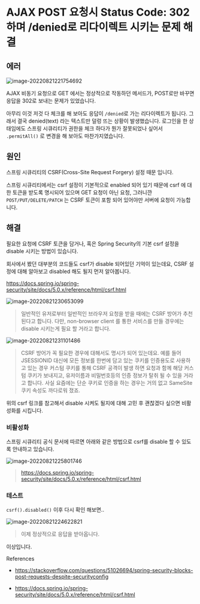 # AJAX POST 요청시 Status Code: 302 하며 /denied로 리다이렉트 시키는 문제 해결

## 에러

![image-20220821221754692](https://raw.githubusercontent.com/Shane-Park/mdblog/main/devlife/todayError/20220821.assets/image-20220821221754692.png)

AJAX 비동기 요청으로 GET 에서는 정상적으로 작동하던 메서드가, POST로만 바꾸면 응답을 302로 보내는 문제가 있었습니다.

아무리 이것 저것 다 체크를 해 보아도 응답이 `/denied`로 가는 리다이렉트가 됩니다. 그래서 결국 denied(text) 라는 텍스트만 덜렁 뜨는 상황이 발생했습니다. 로그인을 한 상태임에도 스프링 시큐리티가 권한을 체크 하다가 뭔가 잘못되었나 싶어서 `.permitAll()` 로 변경을 해 보아도 마찬가지였습니다.

## 원인

스프링 시큐리티의 CSRF(Cross-Site Request Forgery) 설정 때문 입니다.

스프링 시큐리티에서는 csrf 설정이 기본적으로 enabled 되어 있기 때문에 csrf 에 대한 토큰을 받도록 명시되어 있으며 GET 요청이 아닌 요청,  그러니깐  `POST/PUT/DELETE/PATCH` 는 CSRF 토큰이 포함 되어 있어야만 서버에 요청이 가능합니다.

## 해결

필요한 요청에 CSRF 토큰을 담거나, 혹은 Spring Security의 기본 csrf 설정을 disable 시키는 방법이 있습니다.

회사에서 봤던 대부분의 코드들도 csrf가 disable 되어있던 기억이 있는데요, CSRF 설정에 대해 알아보고 disabled 해도 될지 먼저 알아봅니다.

https://docs.spring.io/spring-security/site/docs/5.0.x/reference/html/csrf.html

![image-20220821230653099](https://raw.githubusercontent.com/Shane-Park/mdblog/main/devlife/todayError/20220821.assets/image-20220821230653099.png)

> 일반적인 유저로부터 일반적인 브라우저 요청을 받을 때에는 CSRF 방어가 추천된다고 합니다. 다만, non-browser client 를 통한 서비스를 만들 경우에는 disable 시키는게 필요 할 거라고 합니다.

![image-20220821231101486](https://raw.githubusercontent.com/Shane-Park/mdblog/main/devlife/todayError/20220821.assets/image-20220821231101486.png)

> CSRF 방어가 꼭 필요한 경우에 대해서도 명시가 되어 있는데요. 예를 들어 JSESSIONID 대신에 모든 정보를 한번에 담고 있는 쿠키를 인증용도로 사용하고 있는 경우 커스텀 쿠키를 통해 CSRF 공격이 발생 하면 요청과 함께 해당 커스텀 쿠키가 보내지고, 유저이름과 비밀번호등의 인증 정보가 탈취 될 수 있을 거라고 합니다. 사실 요즘에는 단순 쿠키로 인증을 하는 경우는 거의 없고 SameSite 쿠키 속성도 까다로워 졌죠.

위의 csrf 링크를 참고해서 disable 시켜도 될지에 대해 고민 후 괜찮겠다 싶으면 비활성화를 시킵니다.

### 비활성화

스프링 시큐리티 공식 문서에 따르면 아래와 같은 방법으로 csrf를 disable 할 수 있도록 안내하고 있습니다.

![image-20220821225801746](https://raw.githubusercontent.com/Shane-Park/mdblog/main/devlife/todayError/20220821.assets/image-20220821225801746.png)

> https://docs.spring.io/spring-security/site/docs/5.0.x/reference/html/csrf.html

### 테스트

`csrf().disabled()` 이후 다시 확인 해보면..

![image-20220821224622821](https://raw.githubusercontent.com/Shane-Park/mdblog/main/devlife/todayError/20220821.assets/image-20220821224622821.png)

> 이제 정상적으로 응답을 받아옵니다.

이상입니다.

References  

- https://stackoverflow.com/questions/51026694/spring-security-blocks-post-requests-despite-securityconfig

- https://docs.spring.io/spring-security/site/docs/5.0.x/reference/html/csrf.html